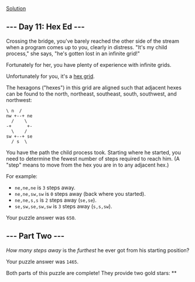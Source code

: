 [Solution](../Day11.kt)
## \--- Day 11: Hex Ed ---

Crossing the bridge, you've barely reached the other side of the stream when a program comes up to you, clearly in distress. "It's my child process," she says, "he's gotten lost in an infinite grid!"

Fortunately for her, you have plenty of experience with infinite grids.

Unfortunately for you, it's a [hex grid](https://en.wikipedia.org/wiki/Hexagonal_tiling).

The hexagons ("hexes") in this grid are aligned such that adjacent hexes can be found to the north, northeast, southeast, south, southwest, and northwest:

```
\ n  /
nw +--+ ne
  /    \
-+      +-
  \    /
sw +--+ se
  / s  \
```

You have the path the child process took. Starting where he started, you need to determine the fewest number of steps required to reach him. (A "step" means to move from the hex you are in to any adjacent hex.)

For example:

- `ne,ne,ne` is `3` steps away.
- `ne,ne,sw,sw` is `0` steps away (back where you started).
- `ne,ne,s,s` is `2` steps away (`se,se`).
- `se,sw,se,sw,sw` is `3` steps away (`s,s,sw`).

Your puzzle answer was `650`.

## \--- Part Two ---

*How many steps away* is the *furthest* he ever got from his starting position?

Your puzzle answer was `1465`.

Both parts of this puzzle are complete! They provide two gold stars: \*\*